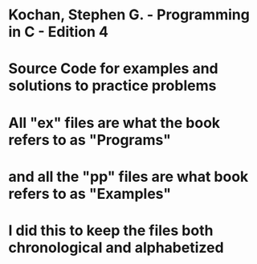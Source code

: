 # Kochan, Stephen G. - Programming in C - Edition 4

# Source Code for examples and solutions to practice problems

# All "ex" files are what the book refers to as "Programs"
# and all the "pp" files are what book refers to as "Examples"

# I did this to keep the files both chronological and alphabetized
